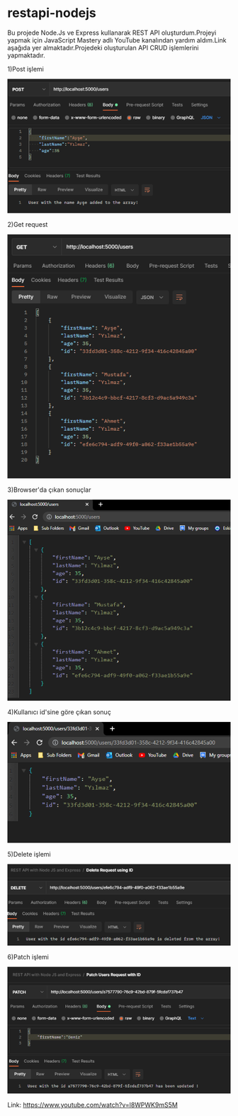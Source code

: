 # restapi-nodejs
Bu projede Node.Js ve Express kullanarak REST API oluşturdum.Projeyi yapmak için JavaScript Mastery adlı YouTube kanalından yardım aldım.Link aşağıda yer almaktadır.Projedeki oluşturulan API CRUD işlemlerini yapmaktadır.

1)Post işlemi

![](images/post.png)

2)Get request

![](images/get_result.png)

3)Browser'da çıkan sonuçlar

![](images/browser.png)

4)Kullanıcı id'sine göre çıkan sonuç

![](images/id_result.png)

5)Delete işlemi

![](images/Delete.png)

6)Patch işlemi

![](images/after_patch.png)

Link: https://www.youtube.com/watch?v=l8WPWK9mS5M
